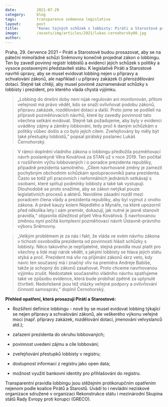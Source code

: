 ```yaml
---
date:         2021-07-29
category:     blog
tags:         transparence sněmovna legislativa
layout:       post
title:        "Konec tajných schůzek s lobbisty: Piráti a Starostové prosazují, aby museli politici včetně prezidenta hlásit setkání s lobbisty"
image:        /assets/img/articles/2021/lukas-cernohorsky00.jpg
author:       
---
```




Praha, 29. července 2021 – Piráti a Starostové budou prosazovat, aby se na páteční mimořádné schůzi Sněmovny konečně projednal zákon o lobbingu. Ten by zavedl povinný registr lobbistů a evidenci jejich schůzek s politiky a vysoce postavenými představiteli státu. K legislativě Piráti a Starostové navrhli úpravy, aby se musel evidovat lobbing nejen u přípravy a schvalování zákonů, ale například i u přípravy zakázek či přerozdělování dotací. Stejně tak chtějí, aby musel povinně zaznamenávat schůzky s lobbisty i prezident, pro kterého vláda chystá výjimku.

> „Lobbing do dnešní doby není nijak regulován ani monitorován, přitom veřejnost má právo vědět, kdo se snaží ovlivňovat podobu zákonů, přípravu zakázek, rozdělování dotací a další. Proto jsme se podíleli na přípravě pozměňovacích návrhů, které by zavedly povinnost tato všechna setkání evidovat. Stejně tak požadujeme, aby byly v evidenci uváděny zájmy a záměry lobbování, tedy proč k daným schůzkám s politiky vůbec došlo a co bylo jejich cílem. Zveřejňovány by měly být také přestupky lobbistů,“ popsal pirátský poslanec Lukáš Černohorský.  

> V rámci doplnění vládního zákona o lobbingu předložila pozměňovací návrh poslankyně Věra Kovářová za STAN už v roce 2019. Ten počítal s rozšířením výčtu lobbovaných i o poradce prezidenta republiky, případně prezidenta samotného. „Cílem navrhované změny je zamezit pochybným obchodním schůzkám spolupracovníků pana prezidenta. Často se totiž při pracovních i neformálních jednáních setkávají s osobami, které splňují podmínky lobbisty a také tak vystupují. Dlouhodobě se proto snažíme, aby se zákon netýkal pouze legislativních procesů a aktérů. Nevidíme zásadní rozdíl mezi poradcem člena vlády a prezidenta republiky, aby byl vyjmut z onoho zákona. A právě kauzy kolem Nejedlého a Mynáře, na které upozornil před několika lety i sám premiér, dokazují, jak nutné je jasně stanovit pravidla,“ objasnila důležitost přijetí Věra Kovářová. S navrhovanou změnou nyní počítá komplexní pozměňovací návrh Ústavně-právního výboru Sněmovny.

> „Velkým problémem je za nás i fakt, že vláda ve svém návrhu zákona v tichosti osvobodila prezidenta od povinnosti hlásit schůzky s lobbisty. Něco takového je nepřijatelné, stejná pravidla musí platit pro všechny a lidé mají nárok vědět, s jakými lobbisty se hlava jejich státu stýká a proč. Prezident má vliv na přijímání zákonů skrz veto, kdy navíc ten současný má i značný vliv na premiéra Andreje Babiše, takže je schopný do zákonů zasahovat. Proto chceme navrhovanou výjimku zrušit. Nedostatek současného vládního návrhu spatřujeme také ve způsobu evidence, která bude probíhat zpětně za uplynulé čtvrtletí. Nedořešené jsou též otázky veřejné podpory a ovlivňování činnosti samospráv,“ doplnil Černohorský.

 **Přehled opatření, která prosazují Piráti a Starostové:**

* Rozšíření definice lobbingu - nově by se musel evidovat lobbing týkající se nejen přípravy a schvalování zákonů, ale veškerého výkonu veřejné moci (např. přípravy zakázek, rozdělování dotací, jmenování velvyslanců atd.);

* zařazení prezidenta do okruhu lobbovaných;

* povinnost uvedení zájmu a cíle lobbování;

* zveřejňování přestupků lobbisty v registru;

* dostupnost informací z registru jako open data;

* možnost využití bankovní identity pro přihlašování do registru.

Transparentní pravidla lobbingu jsou stěžejním protikorupčním opatřením nejenom podle koalice Pirátů a Starostů. Uvádí to i nevládní neziskové organizace sdružené v organizaci Rekonstrukce státu i mezinárodní Skupina států Rady Evropy proti korupci (GRECO). 
